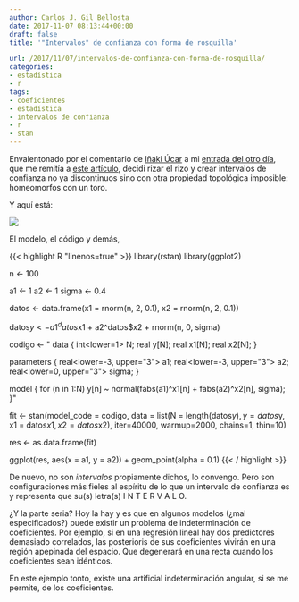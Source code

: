 ```yaml
---
author: Carlos J. Gil Bellosta
date: 2017-11-07 08:13:44+00:00
draft: false
title: '"Intervalos" de confianza con forma de rosquilla'

url: /2017/11/07/intervalos-de-confianza-con-forma-de-rosquilla/
categories:
- estadística
- r
tags:
- coeficientes
- estadística
- intervalos de confianza
- r
- stan
---
```


Envalentonado por el comentario de [Iñaki Úcar](https://twitter.com/Enchufa2) a mi [entrada del otro día](https://www.datanalytics.com/2017/11/03/intervalos-de-confianza-creativos-que-excluyen-el-0/), que me remitía a [este artículo](https://www.sciencedirect.com/science/article/pii/0378475490900117), decidí rizar el rizo y crear intervalos de confianza no ya discontinuos sino con otra propiedad topológica imposible: homeomorfos con un toro.

Y aquí está:

![](/wp-uploads/2017/11/intervalo_confianza_toro.png)

El modelo, el código y demás,

{{< highlight R "linenos=true" >}}
library(rstan)
library(ggplot2)

n <- 100

a1 <- 1
a2 <- 1
sigma <- 0.4

datos <- data.frame(x1 = rnorm(n, 2, 0.1),
                    x2 = rnorm(n, 2, 0.1))

datos$y <- a1^datos$x1 + a2^datos$x2 + rnorm(n, 0, sigma)

codigo <- "
data {
  int<lower=1> N;
  real y[N];
  real x1[N];
  real x2[N];
}

parameters {
  real<lower=-3, upper="3"> a1;
  real<lower=-3, upper="3"> a2;
  real<lower=0, upper="3"> sigma;
}

model {
  for (n in 1:N)
    y[n] ~ normal(fabs(a1)^x1[n] +
      fabs(a2)^x2[n], sigma);
}"

fit <- stan(model_code = codigo,
    data = list(N = length(datos$y), y = datos$y,
                x1 = datos$x1, x2 = datos$x2),
    iter=40000, warmup=2000,
    chains=1, thin=10)

res <- as.data.frame(fit)

ggplot(res, aes(x = a1, y = a2)) + geom_point(alpha = 0.1)
{{< / highlight >}}

De nuevo, no son _intervalos_ propiamente dichos, lo convengo. Pero son configuraciones más fieles al espíritu de lo que un intervalo de confianza es y representa que su(s) letra(s) I N T E R V A L O.

¿Y la parte seria? Hoy la hay y es que en algunos modelos (¿mal especificados?) puede existir un problema de indeterminación de coeficientes. Por ejemplo, si en una regresión lineal hay dos predictores demasiado correlados, las posterioris de sus coeficientes vivirán en una región apepinada del espacio. Que degenerará en una recta cuando los coeficientes sean idénticos.

En este ejemplo tonto, existe una artificial indeterminación angular, si se me permite, de los coeficientes.
